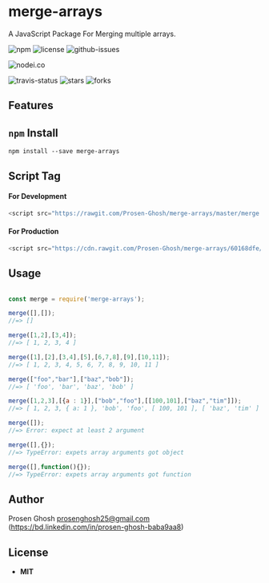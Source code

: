 # merge-arrays
A JavaScript Package For Merging multiple arrays.

![npm](https://img.shields.io/npm/v/merge-arrays.svg) ![license](https://img.shields.io/npm/l/merge-arrays.svg) ![github-issues](https://img.shields.io/github/issues/Prosen-Ghosh/merge-arrays.svg) 

![nodei.co](https://nodei.co/npm/merge-arrays.png?downloads=true&downloadRank=true&stars=true)

![travis-status](https://img.shields.io/travis/Prosen-Ghosh/merge-arrays.svg)
![stars](https://img.shields.io/github/stars/Prosen-Ghosh/merge-arrays.svg)
![forks](https://img.shields.io/github/forks/Prosen-Ghosh/merge-arrays.svg)

## Features


## `npm` Install

`npm install --save merge-arrays`


## Script Tag

#### For Development
```js
<script src="https://rawgit.com/Prosen-Ghosh/merge-arrays/master/merge.js"></script>
```

#### For Production
```js
<script src="https://cdn.rawgit.com/Prosen-Ghosh/merge-arrays/60168dfe/merge.js"></script>
```

## Usage

```js

const merge = require('merge-arrays');

merge([],[]);
//=> []

merge([1,2],[3,4]);
//=> [ 1, 2, 3, 4 ]

merge([1],[2],[3,4],[5],[6,7,8],[9],[10,11]);
//=> [ 1, 2, 3, 4, 5, 6, 7, 8, 9, 10, 11 ]

merge(["foo","bar"],["baz","bob"]);
//=> [ 'foo', 'bar', 'baz', 'bob' ]

merge([1,2,3],[{a : 1}],["bob","foo"],[[100,101],["baz","tim"]]);
//=> [ 1, 2, 3, { a: 1 }, 'bob', 'foo', [ 100, 101 ], [ 'baz', 'tim' ] ]

merge([]);
//=> Error: expect at least 2 argument

merge([],{});
//=> TypeError: expets array arguments got object

merge([],function(){});
//=> TypeError: expets array arguments got function

```

## Author

Prosen Ghosh <prosenghosh25@gmail.com> (https://bd.linkedin.com/in/prosen-ghosh-baba9aa8)

## License

 - **MIT**
